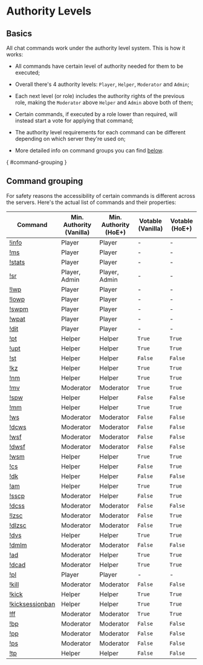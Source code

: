 # Authority Levels

## Basics

All chat commands work under the authority level system. This is how it works:

* All commands have certain level of authority needed for them to be executed;

* Overall there's 4 authority levels: `Player`, `Helper`, `Moderator` and `Admin`;

* Each next level (or role) includes the authority rights of the previous role, making the `Moderator` above `Helper` and `Admin` above both of them;

* Certain commands, if executed by a role lower than required, will instead start a vote for applying that command;

* The authority level requirements for each command can be different depending on which server they're used on;

* More detailed info on command groups you can find [below](#command-grouping).

[](){ #command-grouping }
## Command grouping

For safety reasons the accessibility of certain commands is different across the servers. Here's the actual list of commands and their properties:

| Command | Min. Authority (Vanilla) | Min. Authority (HoE+) | Votable (Vanilla) | Votable (HoE+) |
| --- | --- | --- | --- | --- |
| [!info](commands.md#info) | Player | Player | - | - |
| [!ms](commands.md#my-stats) | Player | Player | - | - |
| [!stats](commands.md#stats) | Player | Player | - | - |
| [!sr](commands.md#switch-role) | Player, Admin | Player, Admin | - | - |
| [!lwp](commands.md#lock-weapon-pickup) | Player | Player | - | - |
| [!lowp](commands.md#lock-other-weapon-pickup) | Player | Player | - | - |
| [!swpm](commands.md#show-weapon-pickup-messages) | Player | Player | - | - |
| [!wpat](commands.md#weapon-pickup-ammo-threshold) | Player | Player | - | - |
| [!dit](commands.md#disable-item-drop)  | Player | Player | - | - |
| [!pt](commands.md#pause-trader) | Helper | Helper | `True` | `True` |
| [!upt](commands.md#unpause-trader) | Helper | Helper | `True` | `True` |
| [!st](commands.md#skip-trader) | Helper | Helper | `False` | `False` |
| [!kz](commands.md#kill-zeds) | Helper | Helper | `True` | `True` |
| [!nm](commands.md#next-map) | Helper | Helper | `True` | `True` |
| [!mv](commands.md#map-vote) | Moderator | Moderator | `True` | `True` |
| [!spw](commands.md#set-password) | Helper | Helper | `False` | `False` |
| [!mm](commands.md#max-monsters) | Helper | Helper | `True` | `True` |
| [!ws](commands.md#wave-size) | Moderator | Moderator | `False` | `False` |
| [!dcws](commands.md#disable-custom-wave-size) | Moderator | Moderator | `False` | `False` |
| [!wsf](commands.md#wave-size-fakes) | Moderator | Moderator | `False` | `False` |
| [!dwsf](commands.md#disable-wave-size-fakes) | Moderator | Moderator | `False` | `False` |
| [!wsm](commands.md#wave-size-multiplier) | Helper | Helper | `True` | `True` |
| [!cs](commands.md#cohort-size) | Helper | Helper | `False` | `True` |
| [!dk](commands.md#dosh-kill) | Helper | Helper | `False` | `False` |
| [!am](commands.md#ammo-multiplier) | Helper | Helper | `True` | `True` |
| [!sscp](commands.md#special-squad-count-pct) | Moderator | Helper | `False` | `True` |
| [!dcss](commands.md#disable-custom-squad-spawns) | Moderator | Moderator | `False` | `False` |
| [!lzsc](commands.md#large-zed-spawn-chance) | Moderator | Moderator | `False` | `True` |
| [!dlzsc](commands.md#disable-large-zed-spawn-chance) | Moderator | Moderator | `False` | `True` |
| [!dvs](commands.md#disable-vent-spawns) | Helper | Helper | `True` | `True` |
| [!dmlm](commands.md#disable-max-large-monsters) | Moderator | Moderator | `False` | `False` |
| [!ad](commands.md#ai-difficulty) | Moderator | Helper | `True` | `True` |
| [!dcad](commands.md#disable-custom-ai-difficulty) | Moderator | Helper | `True` | `True` |
| [!pl](commands.md#player-list) | Player | Player | - | - |
| [!kill](commands.md#kill) | Moderator | Moderator | `False` | `False` |
| [!kick](commands.md#kick) | Helper | Helper | `True` | `True` |
| [!kicksessionban](commands.md#kick-session-ban) | Helper | Helper | `True` | `True` |
| [!ff](commands.md#friendly-fire) | Moderator | Moderator | `True` | `True` |
| [!bp](commands.md#burn-player) | Moderator | Moderator | `False` | `False` |
| [!pp](commands.md#puke-player) | Moderator | Moderator | `False` | `False` |
| [!ps](commands.md#player-size) | Moderator | Moderator | `False` | `False` |
| [!tp](commands.md#teleport-player) | Helper | Helper | `False` | `False` |
